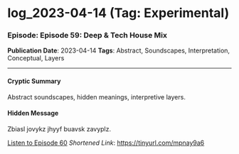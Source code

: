 # log_2023-04-14 (Tag: Experimental)

### Episode: Episode 59: Deep & Tech House Mix

**Publication Date**: 2023-04-14
**Tags**: Abstract, Soundscapes, Interpretation, Conceptual, Layers

---

#### Cryptic Summary
Abstract soundscapes, hidden meanings, interpretive layers.

#### Hidden Message
Zbiasl jovykz jhyyf buavsk zavyplz.

[Listen to Episode 60](https://tinyurl.com/mpnay9a6)
*Shortened Link*: https://tinyurl.com/mpnay9a6
